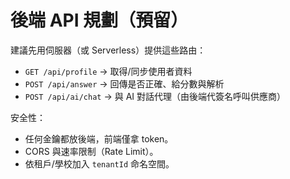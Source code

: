 # 後端 API 規劃（預留）
建議先用伺服器（或 Serverless）提供這些路由：
- `GET /api/profile` → 取得/同步使用者資料
- `POST /api/answer` → 回傳是否正確、給分數與解析
- `POST /api/ai/chat` → 與 AI 對話代理（由後端代簽名呼叫供應商）

安全性：
- 任何金鑰都放後端，前端僅拿 token。
- CORS 與速率限制（Rate Limit）。
- 依租戶/學校加入 `tenantId` 命名空間。
